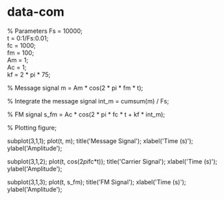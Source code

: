 # data-com

% Parameters
Fs = 10000;             
t = 0:1/Fs:0.01;       
fc = 1000;             
fm = 100;              
Am = 1;                 
Ac = 1;                
kf = 2 * pi * 75;      

% Message signal
m = Am * cos(2 * pi * fm * t);

% Integrate the message signal
int_m = cumsum(m) / Fs;

% FM signal
s_fm = Ac * cos(2 * pi * fc * t + kf * int_m);

% Plotting
figure;

subplot(3,1,1);
plot(t, m);
title('Message Signal');
xlabel('Time (s)');
ylabel('Amplitude');

subplot(3,1,2);
plot(t, cos(2*pi*fc*t));
title('Carrier Signal');
xlabel('Time (s)');
ylabel('Amplitude');

subplot(3,1,3);
plot(t, s_fm);
title('FM Signal');
xlabel('Time (s)');
ylabel('Amplitude');
